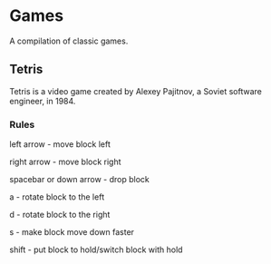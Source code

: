 # Games
A compilation of classic games.

## Tetris
Tetris is a video game created by Alexey Pajitnov, a Soviet software engineer, in 1984.

### Rules
left arrow - move block left

right arrow - move block right

spacebar or down arrow - drop block

a - rotate block to the left

d - rotate block to the right

s - make block move down faster

shift - put block to hold/switch block with hold
